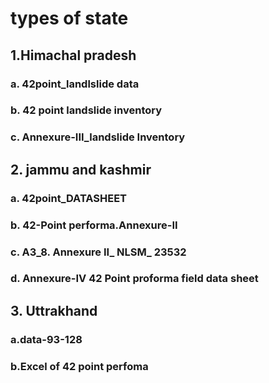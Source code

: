 # types of state
## 1.**Himachal pradesh**
###   a. 42point_landlslide data
###   b. 42 point landslide inventory
###   c. Annexure-III_landslide Inventory
## 2. **jammu and kashmir**
###   a. 42point_DATASHEET
###   b. 42-Point performa.Annexure-II
###   c. A3_8. Annexure II_ NLSM_ 23532
###   d. Annexure-IV 42 Point proforma field data sheet
## 3. **Uttrakhand**
###   a.data-93-128
###   b.Excel of 42 point perfoma
